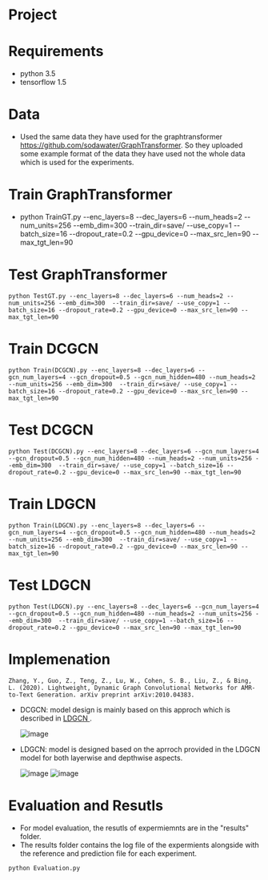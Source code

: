 # Project

# Requirements
  * python 3.5
  * tensorflow 1.5
  
  
# Data
* Used the same data they have used for the graphtransformer https://github.com/sodawater/GraphTransformer. So they uploaded some example format of the data they have used not the whole data which is used for the experiments.
# Train GraphTransformer
  * python TrainGT.py --enc_layers=8 --dec_layers=6 --num_heads=2 --num_units=256 --emb_dim=300  --train_dir=save/ --use_copy=1 --batch_size=16 --dropout_rate=0.2 --gpu_device=0 --max_src_len=90 --max_tgt_len=90
# Test GraphTransformer
```
python TestGT.py --enc_layers=8 --dec_layers=6 --num_heads=2 --num_units=256 --emb_dim=300  --train_dir=save/ --use_copy=1 --batch_size=16 --dropout_rate=0.2 --gpu_device=0 --max_src_len=90 --max_tgt_len=90
```
# Train DCGCN
```
python Train(DCGCN).py --enc_layers=8 --dec_layers=6 --gcn_num_layers=4 --gcn_dropout=0.5 --gcn_num_hidden=480 --num_heads=2 --num_units=256 --emb_dim=300  --train_dir=save/ --use_copy=1 --batch_size=16 --dropout_rate=0.2 --gpu_device=0 --max_src_len=90 --max_tgt_len=90
```
# Test DCGCN
```
python Test(DCGCN).py --enc_layers=8 --dec_layers=6 --gcn_num_layers=4 --gcn_dropout=0.5 --gcn_num_hidden=480 --num_heads=2 --num_units=256 --emb_dim=300  --train_dir=save/ --use_copy=1 --batch_size=16 --dropout_rate=0.2 --gpu_device=0 --max_src_len=90 --max_tgt_len=90
```
# Train LDGCN
```
python Train(LDGCN).py --enc_layers=8 --dec_layers=6 --gcn_num_layers=4 --gcn_dropout=0.5 --gcn_num_hidden=480 --num_heads=2 --num_units=256 --emb_dim=300  --train_dir=save/ --use_copy=1 --batch_size=16 --dropout_rate=0.2 --gpu_device=0 --max_src_len=90 --max_tgt_len=90
```
# Test LDGCN
```
python Test(LDGCN).py --enc_layers=8 --dec_layers=6 --gcn_num_layers=4 --gcn_dropout=0.5 --gcn_num_hidden=480 --num_heads=2 --num_units=256 --emb_dim=300  --train_dir=save/ --use_copy=1 --batch_size=16 --dropout_rate=0.2 --gpu_device=0 --max_src_len=90 --max_tgt_len=90
```
# Implemenation
```
Zhang, Y., Guo, Z., Teng, Z., Lu, W., Cohen, S. B., Liu, Z., & Bing, L. (2020). Lightweight, Dynamic Graph Convolutional Networks for AMR-to-Text Generation. arXiv preprint arXiv:2010.04383.
```
* DCGCN: model design is mainly based on this approch which is described in <a href="https://github.com/yanzhangnlp/LDGCNs"> LDGCN </a> .

     ![image](https://user-images.githubusercontent.com/77679146/114119100-04640400-98b8-11eb-8312-df203d463d81.png)

* LDGCN: model is designed based on the aprroch provided in the LDGCN model for both layerwise and depthwise aspects.

     ![image](https://user-images.githubusercontent.com/77679146/114119206-34aba280-98b8-11eb-9b41-3e2a39a56901.png)
     ![image](https://user-images.githubusercontent.com/77679146/114119220-3bd2b080-98b8-11eb-9a4e-5ad98c285112.png)


# Evaluation and Resutls
* For model evaluation, the resutls of expermiemnts are in the "results" folder.
* The results folder contains the log file of the expermients alongside with the reference and prediction file for each experiment.

```
python Evaluation.py
```
